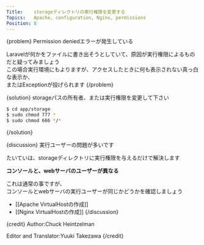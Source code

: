 ```yaml
---
Title:    storageディレクトリの実行権限を変更する
Topics:   Apache, configuration, Nginx, permissions
Position: 8
---
```


{problem}
Permission deniedエラーが発生している

Laravelが何かをファイルに書き出そうとしていて、原因が実行権限によるものだと疑ってみましょう  
この場合実行環境にもよりますが、アクセスしたときに何も表示されない真っ白な表示か、  
またはExceptionが投げられます
{/problem}

{solution}
storageパスの所有者、または実行権限を変更して下さい

```bash
$ cd app/storage
$ sudo chmod 777 *
$ sudo chmod 666 */*
```

{/solution}

{discussion}
実行ユーザーの問題が多いです

たいていは、storageディレクトリに実行権限を与えるだけで解決します

**コンソールと、webサーバのユーザーが異なる**

これは通常の事ですが、  
コンソールとwebサーバの実行ユーザーが同じかどうかを確認しましょう

* [[Apache VirtualHostの作成]]
* [[Nginx VirtualHostの作成]]
{/discussion}

{credit}
Author:Chuck Heintzelman

Editor and Translator:Yuuki Takezawa
{/credit}
